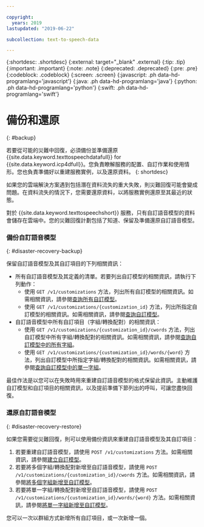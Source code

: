 ```yaml
---

copyright:
  years: 2019
lastupdated: "2019-06-22"

subcollection: text-to-speech-data

---
```


{:shortdesc: .shortdesc}
{:external: target="_blank" .external}
{:tip: .tip}
{:important: .important}
{:note: .note}
{:deprecated: .deprecated}
{:pre: .pre}
{:codeblock: .codeblock}
{:screen: .screen}
{:javascript: .ph data-hd-programlang='javascript'}
{:java: .ph data-hd-programlang='java'}
{:python: .ph data-hd-programlang='python'}
{:swift: .ph data-hd-programlang='swift'}

# 備份和還原
{: #backup}

若要從可能的災難中回復，必須備份並準備還原 {{site.data.keyword.texttospeechdatafull}} for {{site.data.keyword.icp4dfull}}。您負責瞭解服務的配置、自訂作業和使用情形。您也負責準備好以重建服務實例，以及還原資料。
{: shortdesc}

如果您的雲端解決方案遇到包括潛在資料流失的重大失敗，則災難回復可能會變成問題。在資料流失的情況下，您需要還原資料，以將服務實例還原至其最近的狀態。

對於 {{site.data.keyword.texttospeechshort}} 服務，只有自訂語音模型的資料會儲存在雲端中。您的災難回復計劃包括了知道、保留及準備還原自訂語音模型。

### 備份自訂語音模型
{: #disaster-recovery-backup}

保留自訂語音模型及其自訂項目的下列相關資訊：

-   所有自訂語音模型及其定義的清單。若要列出自訂模型的相關資訊，請執行下列動作：
    -   使用 `GET /v1/customizations` 方法，列出所有自訂模型的相關資訊。如需相關資訊，請參閱[查詢所有自訂模型](/docs/services/text-to-speech-data?topic=text-to-speech-data-customModels#cuModelsQueryAll)。
    -   使用 `GET /v1/customizations/{customization_id}` 方法，列出所指定自訂模型的相關資訊。如需相關資訊，請參閱[查詢自訂模型](/docs/services/text-to-speech-data?topic=text-to-speech-data-customModels#cuModelsQuery)。
-   自訂語音模型中所有自訂項目（字組/轉換配對）的相關資訊：
    -   使用 `GET /v1/customizations/{customization_id}/cwords` 方法，列出自訂模型中所有字組/轉換配對的相關資訊。如需相關資訊，請參閱[查詢自訂模型中的所有字組](/docs/services/text-to-speech-data?topic=text-to-speech-data-customWords#cuWordsQueryModel)。
    -   使用 `GET /v1/customizations/{customization_id}/words/{word}` 方法，列出自訂模型中所指定字組/轉換配對的相關資訊。如需相關資訊，請參閱[查詢自訂模型中的單一字組](/docs/services/text-to-speech-data?topic=text-to-speech-data-customWords#cuWordQueryModel)。

最佳作法是以您可以在失敗時用來重建自訂語音模型的格式保留此資訊。主動維護自訂模型和自訂項目的相關資訊，以及提前準備下節列出的呼叫，可讓您盡快回復。

### 還原自訂語音模型
{: #disaster-recovery-restore}

如果您需要從災難回復，則可以使用備份資訊來重建自訂語音模型及其自訂項目：

1.  若要重建自訂語音模型，請使用 `POST /v1/customizations` 方法。如需相關資訊，請參閱[建立自訂模型](/docs/services/text-to-speech-data?topic=text-to-speech-data-customModels#cuModelsCreate)。
1.  若要將多個字組/轉換配對新增至自訂語音模型，請使用 `POST /v1/customizations/{customization_id}/cwords` 方法。如需相關資訊，請參閱[將多個字組新增至自訂模型](/docs/services/text-to-speech-data?topic=text-to-speech-data-customWords#cuWordsAdd)。
1.  若要將單一字組/轉換配對新增至自訂語音模型，請使用 `POST /v1/customizations/{customization_id}/words/{word}` 方法。如需相關資訊，請參閱[將單一字組新增至自訂模型](/docs/services/text-to-speech-data?topic=text-to-speech-data-customWords#cuWordAdd)。

您可以一次以群組方式新增所有自訂項目，或一次新增一個。
